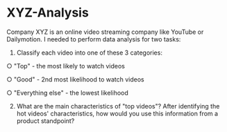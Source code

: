 # XYZ-Analysis
Company XYZ is an online video streaming company like YouTube or Dailymotion.
I needed to perform data analysis for two tasks:

1.	Classify each video into one of these 3 categories:

○ "Top" - the most likely to watch videos

○ "Good" - 2nd most likelihood to watch videos

○ "Everything else" - the lowest likelihood

2.	 What are the main characteristics of "top videos"?  After identifying the hot videos' characteristics, how would you use this information from a product standpoint? 
